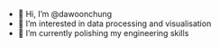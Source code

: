 - 👋 Hi, I’m @dawoonchung
- 👀 I’m interested in data processing and visualisation
- 🌱 I’m currently polishing my engineering skills
<!---
- 💞️ I’m looking to collaborate on...
- 📫 How to reach me ...
--->

<!---
dawoonchung/dawoonchung is a ✨ special ✨ repository because its `README.md` (this file) appears on your GitHub profile.
You can click the Preview link to take a look at your changes.
--->

